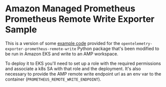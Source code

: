 # Amazon Managed Prometheus Prometheus Remote Write Exporter Sample

This is a version of some [example code](https://github.com/open-telemetry/opentelemetry-python-contrib/tree/main/exporter/opentelemetry-exporter-prometheus-remote-write/example) provided for the `opentelemetry-exporter-prometheus-remote-write` Python package that's been modified to be run in Amazon EKS and write to an AMP workspace.

To deploy it to EKS you'll need to set up a role with the required permissions and associate a k8s SA with that role and the deployment. It's also necessary to provide the AMP remote write endpoint url as an env var to the container (`PROMETHEUS_REMOTE_WRITE_ENDPOINT`).

